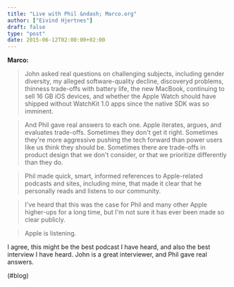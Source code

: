 ```yaml
---
title: "Live with Phil &ndash; Marco.org"
author: ["Eivind Hjertnes"]
draft: false
type: "post"
date: 2015-06-12T02:00:00+02:00
---
```


**Marco:**

> John asked real questions on challenging subjects, including gender
> diversity, my alleged software-quality decline, discoveryd problems,
> thinness trade-offs with battery life, the new MacBook, continuing to
> sell 16 GB iOS devices, and whether the Apple Watch should have
> shipped without WatchKit 1.0 apps since the native SDK was so
> imminent.

<!--quoteend-->

> And Phil gave real answers to each one. Apple iterates, argues, and
> evaluates trade-offs. Sometimes they don't get it right. Sometimes
> they're more aggressive pushing the tech forward than power users like
> us think they should be. Sometimes there are trade-offs in product
> design that we don't consider, or that we prioritize differently than
> they do.

<!--quoteend-->

> Phil made quick, smart, informed references to Apple-related podcasts
> and sites, including mine, that made it clear that he personally reads
> and listens to our community.

<!--quoteend-->

> I've heard that this was the case for Phil and many other Apple
> higher-ups for a long time, but I'm not sure it has ever been made so
> clear publicly.

<!--quoteend-->

> Apple is listening.

I agree, this might be the best podcast I have heard, and also the best
interview I have heard. John is a great interviewer, and Phil gave real
answers.

(#blog)
